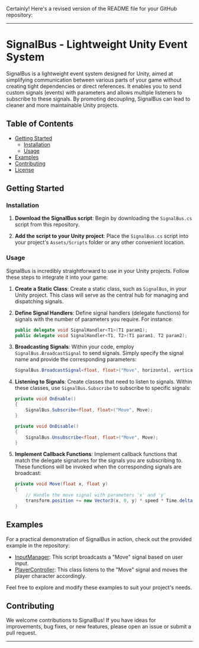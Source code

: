 Certainly! Here's a revised version of the README file for your GitHub repository:

---

# SignalBus - Lightweight Unity Event System

SignalBus is a lightweight event system designed for Unity, aimed at simplifying communication between various parts of your game without creating tight dependencies or direct references. It enables you to send custom signals (events) with parameters and allows multiple listeners to subscribe to these signals. By promoting decoupling, SignalBus can lead to cleaner and more maintainable Unity projects.

## Table of Contents

- [Getting Started](#getting-started)
  - [Installation](#installation)
  - [Usage](#usage)
- [Examples](#examples)
- [Contributing](#contributing)
- [License](#license)

## Getting Started

### Installation

1. **Download the SignalBus script**: Begin by downloading the `SignalBus.cs` script from this repository.

2. **Add the script to your Unity project**: Place the `SignalBus.cs` script into your project's `Assets/Scripts` folder or any other convenient location.

### Usage

SignalBus is incredibly straightforward to use in your Unity projects. Follow these steps to integrate it into your game:

1. **Create a Static Class**: Create a static class, such as `SignalBus`, in your Unity project. This class will serve as the central hub for managing and dispatching signals.

2. **Define Signal Handlers**: Define signal handlers (delegate functions) for signals with the number of parameters you require. For instance:

    ```csharp
    public delegate void SignalHandler<T1>(T1 param1);
    public delegate void SignalHandler<T1, T2>(T1 param1, T2 param2);
    ```

3. **Broadcasting Signals**: Within your code, employ `SignalBus.BroadcastSignal` to send signals. Simply specify the signal name and provide the corresponding parameters:

    ```csharp
    SignalBus.BroadcastSignal<float, float>("Move", horizontal, vertical);
    ```

4. **Listening to Signals**: Create classes that need to listen to signals. Within these classes, use `SignalBus.Subscribe` to subscribe to specific signals:

    ```csharp
    private void OnEnable()
    {
        SignalBus.Subscribe<float, float>("Move", Move);
    }

    private void OnDisable()
    {
        SignalBus.Unsubscribe<float, float>("Move", Move);
    }
    ```

5. **Implement Callback Functions**: Implement callback functions that match the delegate signatures for the signals you are subscribing to. These functions will be invoked when the corresponding signals are broadcast:

    ```csharp
    private void Move(float x, float y)
    {
        // Handle the move signal with parameters 'x' and 'y'
        transform.position += new Vector3(x, 0, y) * speed * Time.deltaTime;
    }
    ```

## Examples

For a practical demonstration of SignalBus in action, check out the provided example in the repository:

- [InputManager](Example/InputManager.cs): This script broadcasts a "Move" signal based on user input.
- [PlayerController](Example/PlayerController.cs): This class listens to the "Move" signal and moves the player character accordingly.

Feel free to explore and modify these examples to suit your project's needs.

## Contributing

We welcome contributions to SignalBus! If you have ideas for improvements, bug fixes, or new features, please open an issue or submit a pull request. 
 
---
 
